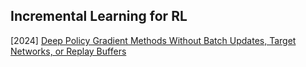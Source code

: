 ## Incremental Learning for RL

[2024] [Deep Policy Gradient Methods Without Batch Updates, Target Networks, or Replay Buffers](https://arxiv.org/abs/2411.15370)